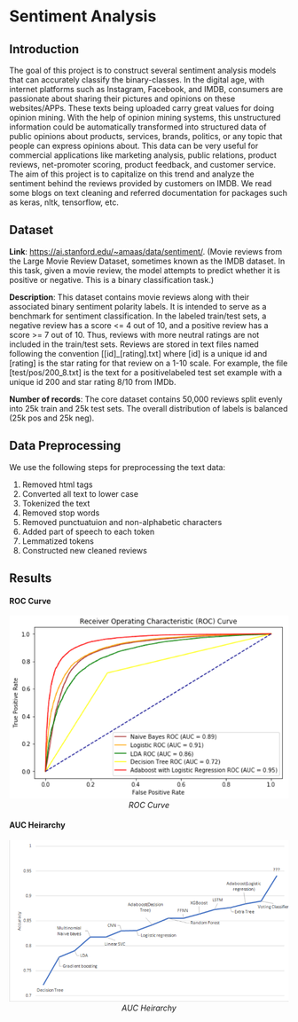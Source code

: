# Sentiment Analysis

## Introduction

The goal of this project is to construct several sentiment analysis models that can
accurately classify the binary-classes. In the digital age, with internet platforms such as
Instagram, Facebook, and IMDB, consumers are passionate about sharing their
pictures and opinions on these websites/APPs. These texts being uploaded carry great
values for doing opinion mining. With the help of opinion mining systems, this
unstructured information could be automatically transformed into structured data of
public opinions about products, services, brands, politics, or any topic that people can
express opinions about. This data can be very useful for commercial applications like
marketing analysis, public relations, product reviews, net-promoter scoring, product
feedback, and customer service. The aim of this project is to capitalize on this trend and
analyze the sentiment behind the reviews provided by customers on IMDB. We read
some blogs on text cleaning and referred documentation for packages such as keras,
nltk, tensorflow, etc.

## Dataset

**Link**: https://ai.stanford.edu/~amaas/data/sentiment/. (Movie reviews from the Large
Movie Review Dataset, sometimes known as the IMDB dataset. In this task, given a
movie review, the model attempts to predict whether it is positive or negative. This is a
binary classification task.)

**Description**: This dataset contains movie reviews along with their associated binary
sentiment polarity labels. It is intended to serve as a benchmark for sentiment
classification. In the labeled train/test sets, a negative review has a score <= 4 out of 10,
and a positive review has a score >= 7 out of 10. Thus, reviews with more neutral ratings
are not included in the train/test sets. Reviews are stored in text files named following the
convention [[id]_[rating].txt] where [id] is a unique id and [rating] is the star rating for that
review on a 1-10 scale. For example, the file [test/pos/200_8.txt] is the text for a positivelabeled test set example with a unique id 200 and star rating 8/10 from IMDb.

**Number of records**: The core dataset contains 50,000 reviews split evenly into 25k train
and 25k test sets. The overall distribution of labels is balanced (25k pos and 25k neg).

## Data Preprocessing

We use the following steps for preprocessing the text data:

1. Removed html tags 
2. Converted all text to lower case 
3. Tokenized the text
4. Removed stop words 
5. Removed punctuatuion and non-alphabetic characters
6. Added part of speech to each token 
7. Lemmatized tokens 
8. Constructed new cleaned reviews

## Results

#### ROC Curve

<p align="center">
  <img src="images/roc_curve.png" />
    <br>
    <em>ROC Curve</em>
</p>

#### AUC Heirarchy

<p align="center">
  <img src="images/auc_line_plot.png" />
    <br>
    <em>AUC Heirarchy</em>
</p>

